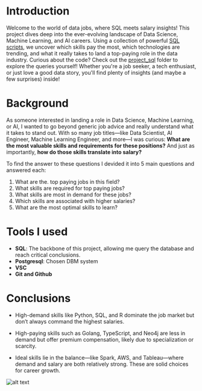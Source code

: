 # Introduction 

Welcome to the world of data jobs, where SQL meets salary insights! This project dives deep into the ever-evolving landscape of Data Science, Machine Learning, and AI careers. Using a collection of powerful [SQL scripts](./project_sql/), we uncover which skills pay the most, which technologies are trending, and what it really takes to land a top-paying role in the data industry. Curious about the code? Check out the [project_sql](./project_sql/)  folder to explore the queries yourself! Whether you're a job seeker, a tech enthusiast, or just love a good data story, you'll find plenty of insights (and maybe a few surprises) inside!

# Background

As someone interested in landing a role in Data Science, Machine Learning, or AI, I wanted to go beyond generic job advice and really understand what it takes to stand out. With so many job titles—like Data Scientist, AI Engineer, Machine Learning Engineer, and more—I was curious: **What are the most valuable skills and requirements for these positions?** And just as importantly, **how do those skills translate into salary?**

To find the answer to these questions I devided it into 5 main questions and answered each:
1. What are the. top paying jobs in this field?
2. What skills are required for top paying jobs?
3. What skills are most in demand for these jobs?
4. Which skills are associated with higher salaries?
5. What are the most optimal skills to learn?

# Tools I used
- **SQL**: The backbone of this project, allowing me query the database and reach critical conclusions.
- **Postgresql**: Chosen DBM system
- **VSC**
- **Git and Github**

# Conclusions

- High-demand skills like Python, SQL, and R dominate the job market but don’t always command the highest salaries.

- High-paying skills such as Golang, TypeScript, and Neo4j are less in demand but offer premium compensation, likely due to specialization or scarcity.

- Ideal skills lie in the balance—like Spark, AWS, and Tableau—where demand and salary are both relatively strong. These are solid choices for career growth.


![alt text](image-1.png)